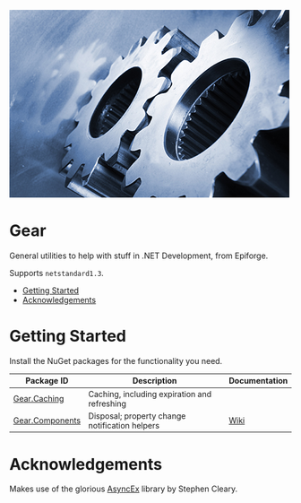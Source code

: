![Gear Logo](Gear.jpg)

<h1>Gear</h1>

General utilities to help with stuff in .NET Development, from Epiforge.

Supports `netstandard1.3`.

- [Getting Started](#getting-started)
- [Acknowledgements](#acknowledgements)

# Getting Started

Install the NuGet packages for the functionality you need.

| Package ID | Description | Documentation
| - | - | -
| [Gear.Caching](https://www.nuget.org/packages/Gear.Caching/) | Caching, including expiration and refreshing
| [Gear.Components](https://www.nuget.org/packages/Gear.Components/) | Disposal; property change notification helpers | [Wiki](https://github.com/Epiforge/Gear/wiki/Components-Gear)

# Acknowledgements

Makes use of the glorious [AsyncEx](https://github.com/StephenCleary/AsyncEx) library by Stephen Cleary.
